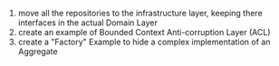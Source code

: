 1. move all the repositories to the infrastructure layer, keeping there interfaces in the actual Domain Layer
2. create an example of Bounded Context Anti-corruption Layer (ACL)
3. create a "Factory" Example to hide a complex implementation of an Aggregate
